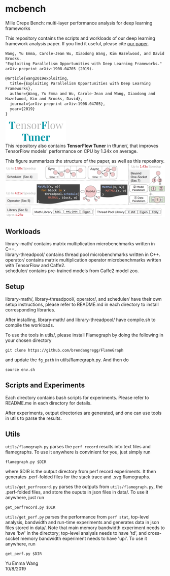 # mcbench
Mille Crepe Bench: multi-layer performance analysis for deep learning frameworks

This repository contains the scripts and workloads of our deep learning framework analysis paper. If
you find it useful, please cite [our paper](https://arxiv.org/abs/1908.04705).

```
Wang, Yu Emma, Carole-Jean Wu, Xiaodong Wang, Kim Hazelwood, and David Brooks. 
"Exploiting Parallelism Opportunities with Deep Learning Frameworks." 
arXiv preprint arXiv:1908.04705 (2019).
```

```
@article{wang2019exploiting,
  title={Exploiting Parallelism Opportunities with Deep Learning Frameworks},
  author={Wang, Yu Emma and Wu, Carole-Jean and Wang, Xiaodong and Hazelwood, Kim and Brooks, David},
  journal={arXiv preprint arXiv:1908.04705},
  year={2019}
}
```

![tftuner](https://github.com/Emma926/mcbench/blob/master/TF-Tuner.png)  
This repository also contains **TensorFlow Tuner** in tftuner/, that improves TensorFlow models' performance on CPU
by 1.34x on average.


This figure summarizes the structure of the paper, as well as this repository.
![mcbench](https://github.com/Emma926/mcbench/blob/master/overview.png)



## Workloads
library-math/ contains matrix multiplication microbenchmarks written in C++.  
library-threadpool/ contains thread pool microbenchmarks written in C++.  
operator/ contains matrix multiplication operator microbenchmarks written with TensorFlow and Caffe2.   
scheduler/ contains pre-trained models from Caffe2 model zoo.  


## Setup

library-math/, library-threadpool/, operator/, and scheduler/ have their own setup instructions, please refer to README.md in each directory to install corresponding libraries.  

After installing, library-math/ and library-threadpool/ have compile.sh to compile the workloads.  

To use the tools in utils/, please install Flamegraph by doing the following in your chosen directory
```
git clone https://github.com/brendangregg/FlameGraph

```
and update the `fg_path` in utils/flamegraph.py. And then do
```
source env.sh
```

## Scripts and Experiments
Each directory contains bash scripts for experiments. Please refer to README.me in each directory for details.

After experiments, output directories are generated, and one can use tools in utils to parse the results.

## Utils

`utils/flamegraph.py` parses the `perf record` results into text files and flamegraphs. To use it anywhere is convinient for you, just simply run
```
flamegraph.py $DIR
```
where $DIR is the output directory from perf record experiments. It then generates .perf-folded files for the stack trace and .svg flamegraphs.  

`utils/get_perfrecord.py` parses the outputs from `utils/flamegraph.py`, the .perf-folded files, and store the ouputs in json files in data/. To use it anywhere, just run
```
get_perfrecord.py $DIR
```

`utils/get_perf.py` parses the performance from `perf stat`, top-level analysis, bandwidth and run-time experiments and generates data in json files stored in data/. Note that main memory bandwidth experiment needs to have 'bw' in the directory; top-level analysis needs to have 'td', and cross-socket memory bandwidth experiment needs to have 'upi'. To use it anywhere, run
```
get_perf.py $DIR
```

Yu Emma Wang  
10/8/2019
